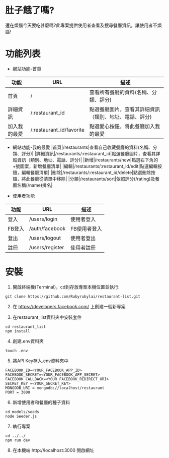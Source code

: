 # 肚子餓了嗎?
還在煩惱今天要吃甚麼嗎?此專案提供使用者查看及搜尋餐廳資訊，讓使用者不煩腦!

# 功能列表
+ 網站功能-首頁

|功能|URL|描述|
|----|---|----|
|首頁|/|查看所有餐廳的資料(名稱、分類、評分)|
|詳細資訊|/:restaurant_id|點選餐廳圖片，查看其詳細資訊（類別、地址、電話、評分)|
|加入我的最愛|/:restaurant_id/favorite|點選愛心按鈕，將此餐廳加入我的最愛|

+ 網站功能-我的最愛
|首頁|/restaurants|查看自己收藏餐廳的資料(名稱、分類、評分)|
|詳細資訊|/restaurants/:restaurant_id|點選餐廳圖片，查看其詳細資訊（類別、地址、電話、評分)|
|新增|/restaurants/new|點選右下角的+號圖案，新增餐廳清單|
|編輯|/restaurants/:restaurant_id/edit|點選編輯按鈕，編輯餐廳清單|
|刪除|/restaurants/:restaurant_id/delete|點選刪除按鈕，將此餐廳從清單中移除|
|分類|/restaurants/sort|依照評分(/rating)及餐廳名稱(/name)排名|

+ 使用者功能

|功能|URL|描述|
|----|---|----|
|登入|/users/login|使用者登入|
|FB登入|/auth/facebook|FB使用者登入|
|登出|/users/logout|使用者登出|
|註冊|/users/register|使用者註冊|

# 安裝
1. 開啟終端機(Terminal)，cd到存放專案本機位置並執行:
```
git clone https://github.com/Rubyrubylai/restaurant-list.git
```
2. 在 https://developers.facebook.com/ 上創建一個新專案

3. 在restaurant_list資料夾中安裝套件
```
cd restaurant_list
npm install
```
4. 創建.env資料夾
```
touch .env
```
5. 將API Key存入.env資料夾中
```
FACEBOOK_ID=<YOUR_FACEBOOK_APP_ID>
FACEBOOK_SECRET=<YOUR_FACEBOOK_APP_SECRET>
FACEBOOK_CALLBACK=<YOUR_FACEBOOK_REDIRECT_URI>
SECRET_KEY =<YOUR_SECRET_KEY>
MONGODB_URI = mongodb://localhost/restaurant
PORT = 3000
```
6. 新增使用者和餐廳的種子資料
```
cd models/seeds
node Seeder.js
```
7. 執行專案
```
cd ../../
npm run dev
```
8. 在本機端 http://localhost:3000 開啟網址